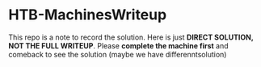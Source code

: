 # HTB-MachinesWriteup
This repo is a note to record the solution. Here is just <b>DIRECT SOLUTION, NOT THE FULL WRITEUP</b>. Please <b>complete the machine first</b> and comeback to see the solution (maybe we have differenntsolution)

